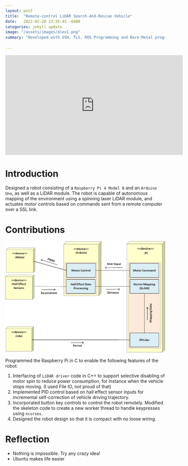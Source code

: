 ```yaml
---
layout: post
title:  "Remote-control LiDAR Search-And-Rescue Vehicle"
date:   2022-02-20 23:35:45 -0400
categories: jekyll update
image: "/assets/images/alex1.png"
summary: "Developed with SSH, TLS, ROS Programming and Bare-Metal programming to build a search-and-rescue robot."

---
```

<iframe width="560" height="315" src="https://www.youtube.com/embed/fcGkgArMV6A" title="YouTube video player" frameborder="0" allow="accelerometer; autoplay; clipboard-write; encrypted-media; gyroscope; picture-in-picture" allowfullscreen></iframe>

# Introduction

Designed a robot consisting of a `Raspberry Pi 4 Model B` and an `Arduino Uno`, as well as a LiDAR module. The robot is capable of autonomous mapping of the environment using a spinning laser LiDAR module, and actuates motor controls based on commands sent from a remote computer over a SSL link.

# Contributions

![Alex Architecture](/assets/images/alex2.png)

Programmed the Raspberry Pi in C to enable the following features of the robot:

1. Interfacing of `LiDAR driver` code in C++ to support selective disabling of motor spin to reduce power consumption, for instance when the vehicle stops moving. (I used File IO, not proud of that) 
1. Implemented PID control based on hall effect sensor inputs for incremental self-correction of vehicle driving trajectory.
1. Incorporated button key controls to control the robot remotely. Modified the skeleton code to create a new worker thread to handle keypresses using `ncurses`.
1. Designed the robot design so that it is compact with no loose wiring.

# Reflection
* Nothing is impossible. Try any crazy idea!
* Ubuntu makes life easier

